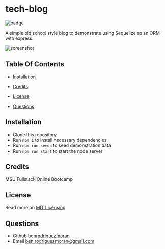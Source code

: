 
# tech-blog
![badge](https://img.shields.io/badge/license-MIT-blue.svg)

A simple old school style blog to demonstrate using Sequelize as an ORM with express.

![screenshot](assets/images/screenshot.png)
## Table Of Contents
- [Installation](#installation)

- [Credits](#credits)
- [License](#license)
- [Questions](#questions)




## Installation 
 - Clone this repository
 - Run `npm i` to install necessary dependencies
 - Run `npm run seeds` to seed demonstration data
 - Run `npm run start` to start the node server

## Credits 
MSU Fullstack Online Bootcamp
## License 

Read more on [MIT Licensing](https://opensource.org/license/mit/)

## Questions
- Github [benrodriguezmoran](https://github.com/benrodriguezmoran) 
- Email [ben.rodriguezmoran@gmail.com](mailto:ben.rodriguezmoran@gmail.com)



